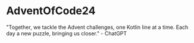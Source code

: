 # AdventOfCode24
"Together, we tackle the Advent challenges, one Kotlin line at a time. Each day a new puzzle, bringing us closer." - ChatGPT
